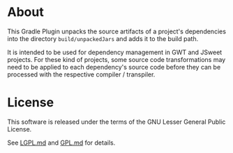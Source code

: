 # About

This Gradle Plugin unpacks the source artifacts of a project's dependencies
into the directory `build/unpackedJars` and adds it to the build path.

It is intended to be used for dependency management in GWT and JSweet
projects. For these kind of projects, some source code transformations may
need to be applied to each dependency's source code before they can be
processed with the respective compiler / transpiler.

# License

This software is released under the terms of the GNU Lesser General Public
License.

See  [LGPL.md](LGPL.md) and [GPL.md](GPL.md) for details.
